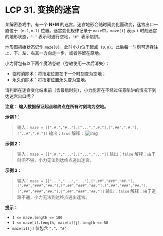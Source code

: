 # LCP 31. 变换的迷宫

某解密游戏中，有一个 **N*M** 的迷宫，迷宫地形会随时间变化而改变，迷宫出口一直位于` (n-1,m-1)` 位置。迷宫变化规律记录于 `maze`中，`maze[i]` 表示 `i` 时刻迷宫的地形状态，`"."` 表示可通行空地，`"#" `表示陷阱。

地形图初始状态记作 `maze[0]`，此时小力位于起点` (0,0)`。此后每一时刻可选择往上、下、左、右其一方向走一步，或者停留在原地。

小力背包有以下两个魔法卷轴（卷轴使用一次后消失）：

- 临时消除术：将指定位置在下一个时刻变为空地；
- 永久消除术：将指定位置永久变为空地。

请判断在迷宫变化结束前（含最后时刻），小力能否在不经过任意陷阱的情况下到达迷宫出口呢？

**注意： 输入数据保证起点和终点在所有时刻均为空地。**

**示例 1**：

> 输入：`maze = [[".#.","#.."],["...",".#."],[".##",".#."],["..#",".#."]]`
> 输出：`true`
> 解释：
![img](https://pic.leetcode-cn.com/1615892239-SCIjyf-maze.gif)

**示例 2：**

> 输入：`maze = [[".#.","..."],["...","..."]]`
> 输出：`false`
> 解释：由于时间不够，小力无法到达终点逃出迷宫。

**示例 3：**

> 输入：`maze = [["...","...","..."],[".##","###","##."],[".##","###","##."],[".##","###","##."],[".##","###","##."],[".##","###","##."],[".##","###","##."]]`
> 输出：`false`
> 解释：由于道路不通，小力无法到达终点逃出迷宫。

**提示：**

- `1 <= maze.length <= 100`
- `1 <= maze[i].length, maze[i][j].length <= 50`
- `maze[i][j]` 仅包含 `"."`、`"#"`